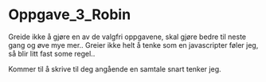 # Oppgave_3_Robin

Greide ikke å gjøre en av de valgfri oppgavene, skal gjøre bedre til neste gang og øve mye mer.. 
Greier ikke helt å tenke som en javascripter føler jeg, så blir litt fast some regel..

Kommer til å skrive til deg angående en samtale snart tenker jeg. 
